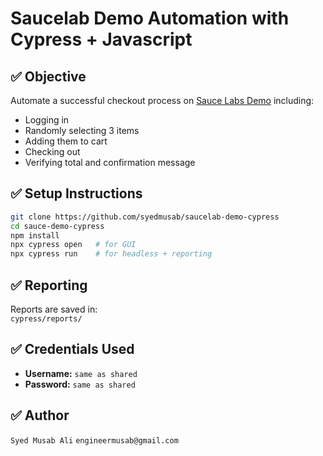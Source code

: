 # Saucelab Demo Automation with Cypress + Javascript

## ✅ Objective
Automate a successful checkout process on [Sauce Labs Demo](https://www.saucedemo.com/) including:
- Logging in
- Randomly selecting 3 items
- Adding them to cart
- Checking out
- Verifying total and confirmation message

## ✅ Setup Instructions
```bash
git clone https://github.com/syedmusab/saucelab-demo-cypress
cd sauce-demo-cypress
npm install
npx cypress open   # for GUI
npx cypress run    # for headless + reporting
```

## ✅ Reporting
Reports are saved in:  
`cypress/reports/`

## ✅ Credentials Used
- **Username:** `same as shared`
- **Password:** `same as shared`

## ✅ Author
`Syed Musab Ali`
`engineermusab@gmail.com`